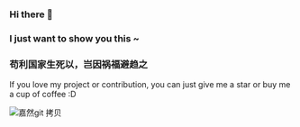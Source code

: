 ### Hi there 👋
### I just want to show you this ~
### 苟利国家生死以，岂因祸福避趋之

If you love my project or contribution, you can just give me a star or buy me a cup of coffee :D

![嘉然git 拷贝](https://github.com/dacongda/dacongda/assets/47297289/d99b701c-f3b3-4f23-9d03-f7fa76c074d4)
